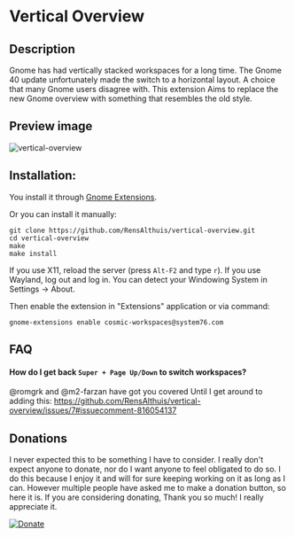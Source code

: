 # Vertical Overview

## Description
Gnome has had vertically stacked workspaces for a long time. The Gnome 40 update unfortunately made the switch to a horizontal layout. A choice that many Gnome users disagree with. This extension Aims to replace the new Gnome overview with something that resembles the old style. 

## Preview image
![vertical-overview](https://user-images.githubusercontent.com/12956267/116825963-f0977f00-ab91-11eb-953a-ea891389ddf9.gif)

## Installation:
You install it through [Gnome Extensions](https://extensions.gnome.org/extension/4144/vertical-overview/).

Or you can install it manually:
```
git clone https://github.com/RensAlthuis/vertical-overview.git
cd vertical-overview
make
make install
```

If you use X11, reload the server (press `Alt-F2` and type `r`).
If you use Wayland, log out and log in.
You can detect your Windowing System in Settings → About.

Then enable the extension in "Extensions" application or via command:

```
gnome-extensions enable cosmic-workspaces@system76.com
```

## FAQ
#### **How do I get back `Super + Page Up/Down` to switch workspaces?**

@romgrk and @m2-farzan have got you covered Until I get around to adding this:
https://github.com/RensAlthuis/vertical-overview/issues/7#issuecomment-816054137



## Donations
I never expected this to be something I have to consider. I really don't expect anyone to donate, nor do I want anyone to feel obligated to do so. I do this because I enjoy it and will for sure keeping working on it as long as I can. However multiple people have asked me to make a donation button, so here it is. If you are considering donating, Thank you so much! I really appreciate it.

[![Donate](https://www.paypalobjects.com/en_US/i/btn/btn_donate_LG.gif)](https://www.paypal.com/donate?hosted_button_id=8JSADCLQR58KJ)
